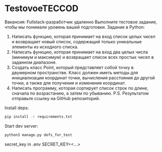 # TestovoeTECCOD
Вакансия: Fullstack-разработчик удаленно
Выполните тестовое задание, чтобы мы понимали уровень вашей подготовки. 
Задание в Python:
1. Написать функцию, которая принимает на вход список целых чисел и возвращает новый список, содержащий только уникальные элементы из исходного списка.
2. Написать функцию, которая принимает на вход два целых числа (минимум и максимум) и возвращает список всех простых чисел в заданном диапазоне.
3. Создать класс Point, который представляет собой точку в двумерном пространстве. Класс должен иметь методы для инициализации координат точки, вычисления расстояния до другой точки, а также для получения и изменения координат.
4. Написать программу, которая сортирует список строк по длине, сначала по возрастанию, а затем по убыванию.
P.S. Результатом отправьте ссылку на GitHub репозиторий.

Install deps:

```cmd
pip install -r requirements.txt
```

Start dev server:

```cmd
python3 manage.py defs_for_test
```
secret_key in .env 
SECRET_KEY=<...>
